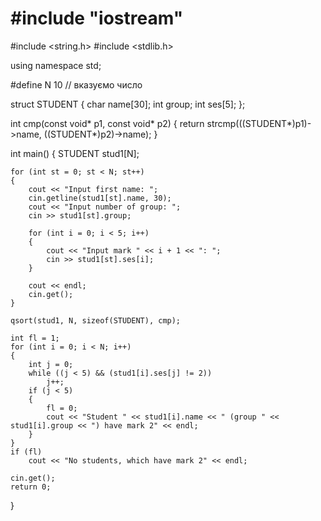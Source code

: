 
# #include "iostream"
#include <string.h>
#include <stdlib.h>

using namespace std;

#define N 10 // вказуємо число 

struct STUDENT
{
    char name[30];
    int group;
    int ses[5];
};

int cmp(const void* p1, const void* p2)
{
    return strcmp(((STUDENT*)p1)->name, ((STUDENT*)p2)->name);
}

int main()
{
    STUDENT stud1[N];

    for (int st = 0; st < N; st++)
    {
        cout << "Input first name: ";
        cin.getline(stud1[st].name, 30);
        cout << "Input number of group: ";
        cin >> stud1[st].group;

        for (int i = 0; i < 5; i++)
        {
            cout << "Input mark " << i + 1 << ": ";
            cin >> stud1[st].ses[i];
        }

        cout << endl;
        cin.get();
    }

    qsort(stud1, N, sizeof(STUDENT), cmp);

    int fl = 1;
    for (int i = 0; i < N; i++)
    {
        int j = 0;
        while ((j < 5) && (stud1[i].ses[j] != 2))
            j++;
        if (j < 5)
        {
            fl = 0;
            cout << "Student " << stud1[i].name << " (group " << stud1[i].group << ") have mark 2" << endl;
        }
    }
    if (fl)
        cout << "No students, which have mark 2" << endl;

    cin.get();
    return 0;
}
